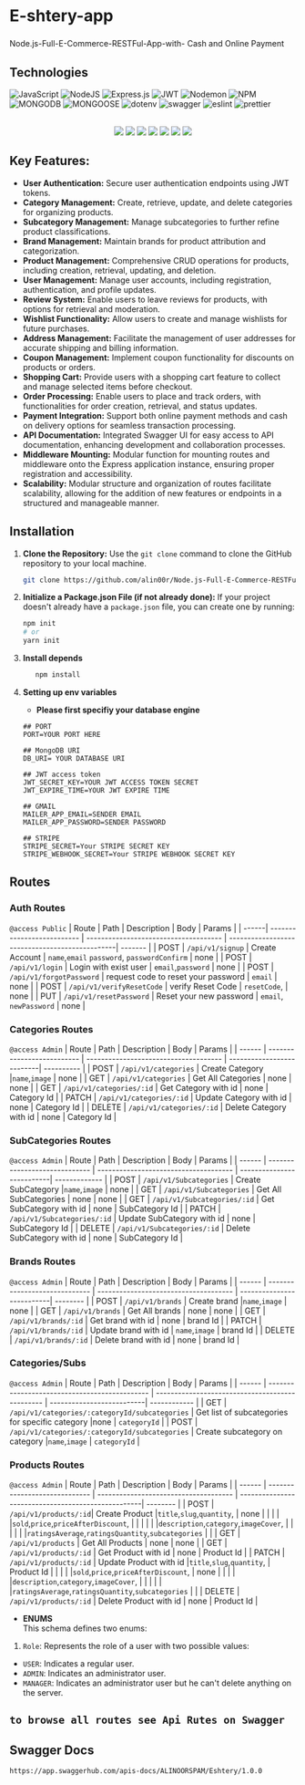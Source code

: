 ﻿# E-shtery-app

###

Node.js-Full-E-Commerce-RESTFul-App-with- Cash and Online Payment

## Technologies

<div>
    
  ![JavaScript](https://img.shields.io/badge/javascript-%23323330.svg?style=for-the-badge&logo=javascript&logoColor=%23F7DF1E) ![NodeJS](https://img.shields.io/badge/node.js-6DA55F?style=for-the-badge&logo=node.js&logoColor=white) ![Express.js](https://img.shields.io/badge/express.js-%23404d59.svg?style=for-the-badge&logo=express&logoColor=%2361DAFB) ![JWT](https://img.shields.io/badge/JWT-black?style=for-the-badge&logo=JSON%20web%20tokens) ![Nodemon](https://img.shields.io/badge/NODEMON-%23323330.svg?style=for-the-badge&logo=nodemon&logoColor=%BBDEAD) ![NPM](https://img.shields.io/badge/NPM-%23CB3837.svg?style=for-the-badge&logo=npm&logoColor=white) ![MONGODB](https://img.shields.io/badge/mongodb-6DA55F?style=for-the-badge&logo=mongodb&logoColor=white) ![MONGOOSE](https://img.shields.io/badge/MONGOOSE-ff0000?style=for-the-badge&logo=MONGOOSE&logoColor=white)
  ![dotenv](https://img.shields.io/badge/dotenv-3982CE?style=for-the-badge&logo=dotenv&logoColor=white1)
  ![swagger](https://img.shields.io/badge/swagger-00FF00?style=for-the-badge&logo=swagger&logoColor=white)
  ![eslint](https://img.shields.io/badge/eslint-8A118C?style=for-the-badge&logo=eslint&logoColor=white)
  ![prettier](https://img.shields.io/badge/prettier-8A118C?style=for-the-badge&logo=prettier&logoColor=white)
  
  <br>
  <center>
  
  <img src="https://camo.githubusercontent.com/2dbe8dc3b8fa5ac59437c9d8c94323ad3f0052d3ff5ac0e9c258ceb5daba76f8/68747470733a2f2f696d672e736869656c64732e696f2f62616467652f31362e332e312d646f74656e762d726564">

  <img src="https://camo.githubusercontent.com/a3ff2a5d02a913cdf673537dea66873aecaf58cb8c770f9225e2d2959712ed6b/68747470733a2f2f696d672e736869656c64732e696f2f62616467652f312e342e352d2d6c74732e312d6d756c7465722d726564">
  <img src="https://camo.githubusercontent.com/e098806c441efac8d7c44cbb0cf5000f113dfc54db28d16bbfcbeddc3ba316ed/68747470733a2f2f696d672e736869656c64732e696f2f62616467652f312e31302e302d6d6f7267616e2d726564">
  <img src="https://camo.githubusercontent.com/b9fe7b2faa1b963c1d1b77ee18a4a7689a0d46d18cf38a48ae464f2a03357eba/68747470733a2f2f696d672e736869656c64732e696f2f62616467652f362e392e342d6e6f64656d61696c65722d726564">
  <img src="https://camo.githubusercontent.com/2aa8d320fc8552d10a9f66e1076360d1f0c9ef2ee5adaea034cd13f68ca1efdc/68747470733a2f2f696d672e736869656c64732e696f2f62616467652f352e312e302d6263727970742d726564">
  <img src="https://camo.githubusercontent.com/f73e41f53709208ed3f07c001ccb103454212e26e6d296fa823e02cde579b205/68747470733a2f2f696d672e736869656c64732e696f2f62616467652f312e322e302d657870726573732d2d6173796e632d2d68616e646c65722d726564">
  <img src="https://camo.githubusercontent.com/bdd58addfeff8b18867ab6606b24bd158319885f8c1918ec13c5786259b6c5ab/68747470733a2f2f696d672e736869656c64732e696f2f62616467652f372e302e312d657870726573732d2d76616c696461746f722d726564">

  </center>
</dev>

## **Key Features:**

- **User Authentication:** Secure user authentication endpoints using JWT tokens.
- **Category Management:** Create, retrieve, update, and delete categories for organizing products.
- **Subcategory Management:** Manage subcategories to further refine product classifications.
- **Brand Management:** Maintain brands for product attribution and categorization.
- **Product Management:** Comprehensive CRUD operations for products, including creation, retrieval, updating, and deletion.
- **User Management:** Manage user accounts, including registration, authentication, and profile updates.
- **Review System:** Enable users to leave reviews for products, with options for retrieval and moderation.
- **Wishlist Functionality:** Allow users to create and manage wishlists for future purchases.
- **Address Management:** Facilitate the management of user addresses for accurate shipping and billing information.
- **Coupon Management:** Implement coupon functionality for discounts on products or orders.
- **Shopping Cart:** Provide users with a shopping cart feature to collect and manage selected items before checkout.
- **Order Processing:** Enable users to place and track orders, with functionalities for order creation, retrieval, and status updates.
- **Payment Integration:** Support both online payment methods and cash on delivery options for seamless transaction processing.
- **API Documentation:** Integrated Swagger UI for easy access to API documentation, enhancing development and collaboration processes.
- **Middleware Mounting:** Modular function for mounting routes and middleware onto the Express application instance, ensuring proper registration and accessibility.
- **Scalability:** Modular structure and organization of routes facilitate scalability, allowing for the addition of new features or endpoints in a structured and manageable manner.

## Installation

1. **Clone the Repository:**
   Use the `git clone` command to clone the GitHub repository to your local machine.
   ```bash
   git clone https://github.com/alin00r/Node.js-Full-E-Commerce-RESTFul-App-with-Payment
   ```
2. **Initialize a Package.json File (if not already done):**
   If your project doesn't already have a `package.json` file, you can create one by running:
   ```bash
   npm init
   # or
   yarn init
   ```
3. **Install depends**
   ```bash
      npm install
   ```
4. **Setting up env variables**<br>

   - **Please first specifiy your database engine**

   ```properties
   ## PORT
   PORT=YOUR PORT HERE

   ## MongoDB URI
   DB_URI= YOUR DATABASE URI

   ## JWT access token
   JWT_SECRET_KEY=YOUR JWT ACCESS TOKEN SECRET
   JWT_EXPIRE_TIME=YOUR JWT EXPIRE TIME

   ## GMAIL
   MAILER_APP_EMAIL=SENDER EMAIL
   MAILER_APP_PASSWORD=SENDER PASSWORD

   ## STRIPE
   STRIPE_SECRET=Your STRIPE SECRET KEY
   STRIPE_WEBHOOK_SECRET=Your STRIPE WEBHOOK SECRET KEY

   ```

## Routes

### Auth Routes

`@access Public`
| Route | Path | Description | Body | Params |
| ------| -------------------------- | ------------------------------------- | -----------------------------------------------| ------- |
| POST | `/api/v1/signup` | Create Account | `name`,`email` `password`, `passwordConfirm` | none |
| POST | `/api/v1/login` | Login with exist user | `email`,`password` | none |
| POST | `/api/v1/forgotPassword` | request code to reset your password | `email` | none |
| POST | `/api/v1/verifyResetCode` | verify Reset Code | `resetCode`, | none |
| PUT | `/api/v1/resetPassword` | Reset your new password | `email`, `newPassword` | none |

### Categories Routes

`@access Admin`
| Route | Path | Description | Body | Params |
| ------ | -------------------------- | ------------------------------------- | --------------------------| ---------- |
| POST | `/api/v1/categories` | Create Category |`name`,`image` | none |
| GET | `/api/v1/categories` | Get All Categories | none | none |
| GET | `/api/v1/categories/:id` | Get Category with id | none | Category Id |
| PATCH | `/api/v1/categories/:id` | Update Category with id | none | Category Id |
| DELETE | `/api/v1/categories/:id` | Delete Category with id | none | Category Id |

### SubCategories Routes

`@access Admin`
| Route | Path | Description | Body | Params |
| ------ | ----------------------------- | ------------------------------------- | --------------------------| ------------- |
| POST | `/api/v1/Subcategories` | Create SubCategory |`name`,`image` | none |
| GET | `/api/v1/Subcategories` | Get All SubCategories | none | none |
| GET | `/api/v1/Subcategories/:id` | Get SubCategory with id | none | SubCategory Id |
| PATCH | `/api/v1/Subcategories/:id` | Update SubCategory with id | none | SubCategory Id |
| DELETE | `/api/v1/Subcategories/:id` | Delete SubCategory with id | none | SubCategory Id |

### Brands Routes

`@access Admin`
| Route | Path | Description | Body | Params |
| ------ | ----------------------------- | ------------------------------------- | --------------------------| -------- |
| POST | `/api/v1/brands` | Create brand |`name`,`image` | none |
| GET | `/api/v1/brands` | Get All brands | none | none |
| GET | `/api/v1/brands/:id` | Get brand with id | none | brand Id |
| PATCH | `/api/v1/brands/:id` | Update brand with id | `name`,`image` | brand Id |
| DELETE | `/api/v1/brands/:id` | Delete brand with id | none | brand Id |

### Categories/Subs

`@access Admin`
| Route | Path | Description | Body | Params |
| ------ | --------------------------------------------- | ----------------------------------------------- | --------------------------| ------------ |
| GET | `/api/v1/categories/:categoryId/subcategories` | Get list of subcategories for specific category |none | `categoryId` |
| POST | `/api/v1/categories/:categoryId/subcategories` | Create subcategory on category |`name`,`image` | `categoryId` |

### Products Routes

`@access Admin`
| Route | Path | Description | Body | Params |
| ------ | ----------------------------- | ------------------------------------- | ---------------------------------------------------| -------- |
| POST | `/api/v1/products/:id`| Create Product |`title`,`slug`,`quantity`, | none |
| | | |`sold`,`price`,`priceAfterDiscount`, | |
| | | |`description`,`category`,`imageCover`, | |
| | | |`ratingsAverage`,`ratingsQuantity`,`subcategories` | | | GET | `/api/v1/products` | Get All Products | none | none |
| GET | `/api/v1/products/:id` | Get Product with id | none | Product Id |
| PATCH | `/api/v1/products/:id` | Update Product with id |`title`,`slug`,`quantity`, | Product Id |
| | | |`sold`,`price`,`priceAfterDiscount`, | none |
| | | |`description`,`category`,`imageCover`, | |
| | | |`ratingsAverage`,`ratingsQuantity`,`subcategories` | |
| DELETE | `/api/v1/products/:id` | Delete Product with id | none | Product Id |

- **ENUMS** <br>
  This schema defines two enums:

1. `Role`: Represents the role of a user with two possible values:

- `USER`: Indicates a regular user.
- `ADMIN`: Indicates an administrator user.
- `MANAGER`: Indicates an administrator user but he can't delete anything on the server.

## `to browse all routes see Api Rutes on Swagger`

## Swagger Docs

```
https://app.swaggerhub.com/apis-docs/ALINOORSPAM/Eshtery/1.0.0

```
